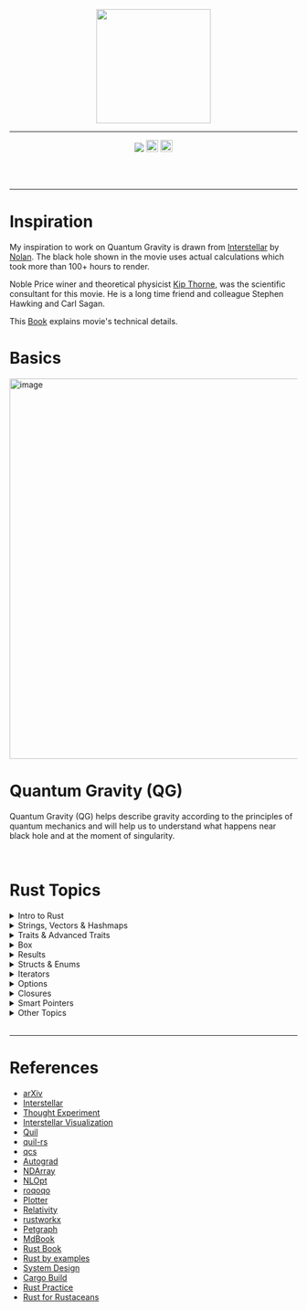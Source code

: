 
<p align="center"> <img height=200 align=center src="https://scitechdaily.com/images/Black-Hole-Accetion-Disc-Art-Illustration-1536x864.jpg"> </p>


---
<p align="center"> <img src="https://img.shields.io/badge/License-GPLv3-blue.svg"> <img height=21  src="https://img.shields.io/badge/rust-%23000000.svg?style=for-the-badge&logo=rust&logoColor=white"> 
<img height=21  src="https://img.shields.io/badge/python-3670A0?style=for-the-badge&logo=python&logoColor=ffdd54">
</p>



<br>
<br>

---
# Inspiration

My inspiration to work on Quantum Gravity is drawn from [Interstellar](https://en.wikipedia.org/wiki/Interstellar_(film)) by [Nolan](https://en.wikipedia.org/wiki/Christopher_Nolan). 
The black hole shown in the movie uses actual calculations which took more than 100+ hours to render.

Noble Price winer and theoretical physicist [Kip Thorne](https://en.wikipedia.org/wiki/Kip_Thorne), was the scientific consultant for this movie. He is a long time friend and colleague Stephen Hawking and Carl Sagan. 


This [Book](https://en.wikipedia.org/wiki/The_Science_of_Interstellar) explains movie's technical details.


# Basics

<img width="666" alt="image" src="https://github.com/rvbug/q-gravity/assets/10928536/777d6cca-3701-4bd8-8a5d-b0b67b733a65">



<br>

# Quantum Gravity (QG)

Quantum Gravity (QG) helps describe gravity according to the principles of quantum mechanics and will help us to understand what happens near black hole and at the moment of singularity.


<br>



# Rust Topics
<details>
  <summary> Intro to Rust </summary>

  ## Basics
> ## Print & Format Macros
  Printing is handled by a series of macros defined in std::fmt some of which include. `format!` - writes formatted text to String.  

> ## Size in memory
```rust
let x = 5;
println!("int is {} bytes", std::mem::size_of_val(&x));
```

> ## Crates vs Modules vs Packages
Crates - Either a library or an executable  
Modules - Helps maintain privacy  
Packages - Build test and share crates  
Paths - A way to name structs, functions etc   


> ### Modules
```rust

//utils.rs
pub fn greet() {
    println!("calling from example_use");
}

// main.rs 
pub mod utils;
use utils::greet;

fn main() {
    println!("Hello, world!");

   greet(); 
}
```



> ## Ownership & Borrowing rules
- Every data will have only one onwer
- Two variables cannot point to same memory location
- You can transfer the ownership by assignment, passing value to a func or returning a value from a func

> ## Comments
running `cargo doc` will create a document under taget > doc > all HTML created. run `cargo doc --open` 
```rust
/// Generate library docs for the following item.
//! Generate library docs for the enclosing item.
```



> ## use
```rust
// self - is used to import all public items from a module
//e.g
// event is a submodule from the crate crossterm
event::{self, KeyCode, KeyEventKind},

```
> ## Constants
Always upper case and the value can never change
```
const PI = 3.14
```

> ## Shadowing

```rust
 let mut x = 10;
  {
      x = 20;
  }
  // this prints 20
  println!("{}", x);

let x = "it is now a string
println!("{}, x);

let x = true
println!("{}, x);

```
</details>

<details>
  <summary> Strings, Vectors & Hashmaps </summary>

> ## Strings
```rust
  // String Literal = &str is stored on stack and used when the size is known as compiled time.
  // String Object = String::new() and String::from()
  let stack_name: &str = "hello from stack";
  let heap_name_from = String::from("hello from heap");
  let mut heap_name_new = String::new();
  heap_name_new.push_str("hello from heap new");

  let name = &"rvbug".to_string()[0..4];
  // let show = &name[0..4];
  println!("{}", &name);
```

> ## Vectors
```rust
  let mut vec: Vec<i64> = vec![1,2,3];
  println!("{:?}", &vec);
  vec.push(4);
  println!("{:?}", vec);
```

> ## HashMap

- HashMap - Arrays, Vectors and Tuples -> Ordered data structures which uses index numbers to access the value. HashMap Performance is much better than index based as it uses keys and value to access regardless of the size of the data. It uses Hash tables and in rust it is called as hashmap   

```rust
use std::collections::HashMap;

fn main() {

    let mut maps = HashMap::new();
    maps.insert(1,2);
    maps.insert(3,4);
    maps.insert(5,6);

println!("{:#?} - {:#?}", maps.keys(), maps.values());
println!("{:#?}", maps);

// to remove use
//maps.remove(key)

use std::collections::HashMap;


    let mut map: HashMap<u8, &str> = HashMap::new();
    map.insert(1, "Hello");
    println!("{:?}", map);

    match map.get(&1) {
        Some(&v) => println!("{}", v),
        None => println!("None"),
    }


// using struct
#[derive(Debug)]
struct Person {
    name: String,
    age: u8,
}

let mut hmap: HashMap<u8, Person> = HashMap::new();
hmap.insert(1, Person { name: "John".to_string(), age: 30 });
println!("{:?}", hmap);



}
```

</details>

<details>
  <summary>Traits & Advanced Traits</summary>

  > ## Traits & Impl
In OOPs, we have data and methods as 1 unit. In rust, data is in Struct/Enum and traits which define the behaviour is kept separately.  
**`Traits allows different type to share the same behaviour`**

```rust

struct Person {
    name: String,
}

struct Animal {
    breed: String,
}

// ideally definition only
trait Eat{
    //default method
    fn eat(&self) {
    println!("Hello please eat default");
  }
}

//implementation details
impl Eat for Person {
  fn eat(&self) {
    println!("
  }
}

//triggers default implementation 
impl Eat for Animal{}

```
  
> ### Advanced Traits
The item is an associate type - A placeholder to add to traits and methods can use this placeholder.This type is unknown till we implement the trait.
If this trait is implement on vector of int then this item will be an int. 


```rust
trait Iterator {
    type Item;

    fn next(&mut self) -> Option<Self::Item>;
}


```
</details>

<details>
  <summary> Box </summary>

> ## Box
Helps stores dynamically sized data especially during the compile time, e.g. user input and it ca also grow and shrink dynamically. Especially when you want to transfer large amount of data without expensive copy/clone.
Or Want to own a value by it's particular trait and not by specific type.

All three (Box<T>, Vec<T>, HashMap<K, V>) manage ownership of their data. When they go out of scope, the memory is automatically deallocated.  
Box<T> is ideal for storing a single dynamically sized value.  
Vec<T> is better for storing collections of the same type, where the size can change.  
HashMap<K, V> is efficient for storing key-value pairs, allowing fast lookups based on keys.  

```rust


```
</details>


<details>
  <summary> Results </summary>

> ## Result
```rust
fn divide(a:i32, b:i32) -> Result<i32, String> {
    if b == 0 {
        Err("Error divide by zero".to_string())
    } else {
        Ok(a/b)
    }
}

fn main() {
    let result = divide(10, 0);
    match result {
        Ok(x) => println!("Result = {}", x),
        Err(e) => println!("Error = {}", e)
    }
}
```

</details>


<details>
  <summary>Structs & Enums </summary>

> ## Structure
Creating related data together

```rust
struct Point (u8, u8, u8);

impl Point {
    fn display_point(& self) {
        println!("Point is {} {} {} ", self.0, self.1, self.2);
    }

    fn twice(&self) -> Self {
        Point(self.0 * 2, self.1 * 2, self.2 * 2)
    }

    fn mut_twice(&mut self) -> Self {
        self.0 *= 2;
        self.1 *= 2;
        self.2 *= 2;
        Point(self.0, self.1, self.2)
    }
}

// to call you can use this in main function
let p = Point(1, 2, 3);
// this will not change the point 
p.twice().display_point();
// if I call just the display, it will show the original value
p.display_point();
// another way of calling this is
p = Point::twice(&self)
p.display_point();
// I want to modify the original point itself
let mut p = Point(1,2,3);
p.mut_twice.display_point();
// another way of calling this is
p = Point::mut_twice(&mut self)
p.display_point();

```

> ## Enums 
For grouping related things and use for choice. Associated values are also a feature to store additional data.
``` rust

// simple enums
enum Animal {
cat,
dog,
}

// associate values

enum Shapes {
  Square {length : f64}
  Circle { radius : f64 }
}

// we can also use if let
if let Shapes:: Square {length} == Square {
  ....
}


```

</details>

<details>
  <summary> Iterators </summary>
 > ## Iterators
 If you use iter_into() then it will own the data instead of slices

```rust
# references
let values = vec![1,2,3,4,5];
let mul_by_2 = |x| x * 2;
let new_values = values.iter().map(mul_by_2).collect::<Vec<i32>>();
println!("{:?}", new_values);

```
</details>

<details>
  <summary> Options </summary>
  
> ## Options
will either have a value or none
```rust

 let name: Option<String> = Some("John".to_string());

  //safe unwrap the values
  match name {
    Some(name) => println!("Hello, {}!", name),
    None => println!("Hello, world!"),

  } 

// unsafe unwrap the values
 name.expect()

//forced unwrap
name.unwrap()

// if variable is mut then
let mut age: Option<&u8> = Some(20)
match age.mut()
// ... 

let unwrapped = name.unwrap_or_else( || {
// ...
}

// check if there is a value
// use is_some or is_null
if name.is_some() {
//  ...
} else { ...}

```
</details>

<details>
  <summary> Closures </summary>

> ## Closures
Closures are functions with no name. Closures can access variables outside it's body and also can be passed to a function.  

> ### Simple Closures
```rust

// basic
// let variable_name = | paramerters | -> Return type {
//    BODY
//  }

let sum = |a : i32, b : i32|  a + b;
let prd = |a:  i32, b: i32 | a * b; 
println("Sum is {}", sum(10, 20));
println!(Product is {}", prd(10,20));

```
> ### Closures in function
```rust
    fn use_closures<T>(a:i32, b:i32, func:T) -> i32 
        where T: Fn(i32, i32) -> i32 { 
        func(a, b)
    }
    
    use_closures(10, 20, |a, b| a + b);
    use_closures(10, 20, |a, b| a * b);

    let sum = |a : i32, b : i32|  a + b;
    let prd = |a:  i32, b: i32 | a * b; 

    println!("Sum is {}", use_closures(10, 20, sum));
    println!("product is {}", use_closures(10,20, prd));


```
</details>

<details>
  <summary> Smart Pointers </summary>
  When you know the size of the memory during compile time then it is static memory allcoation (on stack) otherwise it is called dynamic memory allocation (on heap).
  e.g. `let x: 132 = 5` allocates 4 bytes at compile time. 
  
> ## Box
Box is used when you have large amount of data stored on the heap and pointers are stored on the stack.
```rust



```
</details>

<details>
  <summary> Other Topics </summary>

- Error Handling
- Generics
- Lifetimes
- Automated Test
- I/O project
- Iterators 
- Cargo 
- Crates
- Concurrency
- OOPs
- Patterns and Matching

Advanced
- Unsafe Rust
- Advanced Traits & Traits objects
- Advanced types
- Advanced func and closures
- Macros
- &str & String
- Stack vs Heap
- #[derive(Debug)]
- Associated types 
- Processes
- Threads (how to view processes and their associated threads - project)
- Blog to write on how the threads, processes work in Rust - Detailed one
- Async Await

</details>


<br>

---
# References

* [arXiv](https://arxiv.org/)
* [Interstellar](https://en.wikipedia.org/wiki/Interstellar_(film))
* [Thought Experiment](https://en.wikipedia.org/wiki/Einstein%27s_thought_experiments)
* [Interstellar Visualization](https://www.space.com/27692-science-of-interstellar-infographic.html)
* [Quil](https://github.com/quil-lang/quil)
* [quil-rs](https://docs.rs/quil-rs/latest/quil_rs/)
* [qcs](https://docs.rs/qcs/latest/qcs/)
* [Autograd](https://docs.rs/autograd/latest/autograd/)
* [NDArray](https://docs.rs/ndarray/0.15.6/ndarray/)
* [NLOpt](https://docs.rs/nlopt/latest/nlopt/)  
* [roqoqo](https://hqsquantumsimulations.github.io/qoqo_examples/)  
* [Plotter](https://plotters-rs.github.io/book/basic/overview.html)   
* [Relativity](https://geometry-of-relativity.net/rotations-in-spacetime/)    
* [rustworkx](https://github.com/Qiskit/rustworkx/tree/main)    
* [Petgraph](https://docs.rs/petgraph/0.6.4/petgraph/index.html)    
* [MdBook](https://rust-lang.github.io/mdBook/guide/creating.html)      
* [Rust Book](https://doc.rust-lang.org/book/)  
* [Rust by examples](https://doc.rust-lang.org/rust-by-example/hello/print/print_debug.html)    
* [System Design](https://github.com/systemdesign42/system-design)    
* [Cargo Build](https://doc.rust-lang.org/cargo/commands/build-commands.html)   
* [Rust Practice](https://doc.rust-lang.org/)  
* [Rust for Rustaceans](https://rust-for-rustaceans.com/)


